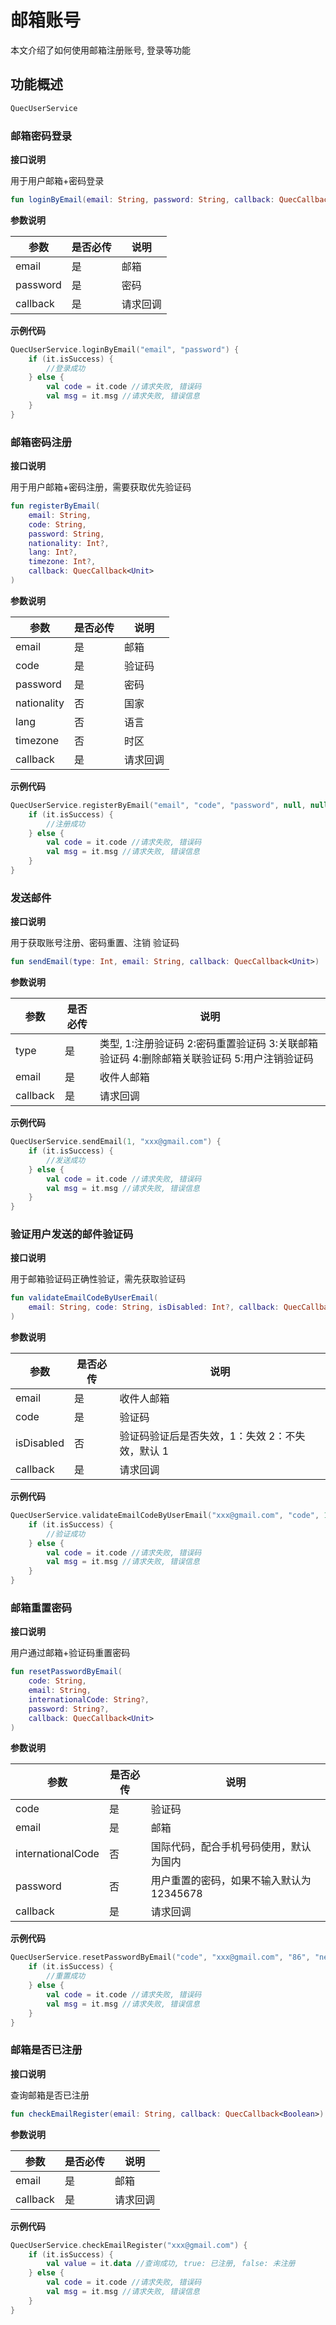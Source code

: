 # 邮箱账号

本文介绍了如何使用邮箱注册账号, 登录等功能

## 功能概述

```kotlin
QuecUserService
```

### 邮箱密码登录

**接口说明**

用于用户邮箱+密码登录

```kotlin
fun loginByEmail(email: String, password: String, callback: QuecCallback<Unit>)
```

**参数说明**

| 参数       | 	是否必传 | 说明   |	
|----------|-------|------| 
| email    | 	是    | 邮箱   | 
| password | 	是    | 密码   | 
| callback | 是     | 请求回调 |

**示例代码**

```kotlin
QuecUserService.loginByEmail("email", "password") {
    if (it.isSuccess) {
        //登录成功
    } else {
        val code = it.code //请求失败, 错误码
        val msg = it.msg //请求失败, 错误信息
    }
}
```

### 邮箱密码注册

**接口说明**

用于用户邮箱+密码注册，需要获取优先验证码

```kotlin
fun registerByEmail(
    email: String,
    code: String,
    password: String,
    nationality: Int?,
    lang: Int?,
    timezone: Int?,
    callback: QuecCallback<Unit>
)
```

**参数说明**

| 参数          | 	是否必传 | 说明   |	
|-------------|-------|------| 
| email       | 	是    | 邮箱   | 
| code        | 	是    | 验证码  | 
| password    | 	是    | 密码   | 
| nationality | 	否    | 国家   | 
| lang        | 	否    | 语言   | 
| timezone    | 	否    | 时区   | 
| callback    | 是     | 请求回调 |

**示例代码**

```kotlin
QuecUserService.registerByEmail("email", "code", "password", null, null, null) {
    if (it.isSuccess) {
        //注册成功
    } else {
        val code = it.code //请求失败, 错误码
        val msg = it.msg //请求失败, 错误信息
    }
}
```

### 发送邮件

**接口说明**

用于获取账号注册、密码重置、注销 验证码

```kotlin
fun sendEmail(type: Int, email: String, callback: QuecCallback<Unit>)
```

**参数说明**

| 参数       | 	是否必传 | 说明                                                    |
|----------|-------|-------------------------------------------------------|
| type     | 	是    | 类型, 1:注册验证码 2:密码重置验证码 3:关联邮箱验证码 4:删除邮箱关联验证码 5:用户注销验证码 |
| email    | 是     | 收件人邮箱                                                 |
| callback | 是     | 请求回调                                                  |

**示例代码**

```kotlin
QuecUserService.sendEmail(1, "xxx@gmail.com") {
    if (it.isSuccess) {
        //发送成功
    } else {
        val code = it.code //请求失败, 错误码
        val msg = it.msg //请求失败, 错误信息
    }
}
```

### 验证用户发送的邮件验证码

**接口说明**

用于邮箱验证码正确性验证，需先获取验证码

```kotlin
fun validateEmailCodeByUserEmail(
    email: String, code: String, isDisabled: Int?, callback: QuecCallback<Unit>
)
```

**参数说明**

| 参数         | 	是否必传 | 说明                         |
|------------|-------|----------------------------|
| email      | 是     | 收件人邮箱                      |
| code       | 是     | 验证码                        |
| isDisabled | 否     | 验证码验证后是否失效，1：失效 2：不失效，默认 1 |
| callback   | 是     | 请求回调                       |

**示例代码**

```kotlin
QuecUserService.validateEmailCodeByUserEmail("xxx@gmail.com", "code", 1) {
    if (it.isSuccess) {
        //验证成功
    } else {
        val code = it.code //请求失败, 错误码
        val msg = it.msg //请求失败, 错误信息
    }
}
```

### 邮箱重置密码

**接口说明**

用户通过邮箱+验证码重置密码

```kotlin
fun resetPasswordByEmail(
    code: String,
    email: String,
    internationalCode: String?,
    password: String?,
    callback: QuecCallback<Unit>
)
```

**参数说明**

| 参数                | 	是否必传 | 说明                         |
|-------------------|-------|----------------------------|
| code              | 是     | 验证码	                       |
| email             | 	是    | 邮箱	                        |
| internationalCode | 	否    | 国际代码，配合手机号码使用，默认为国内	       |
| password          | 	否    | 用户重置的密码，如果不输入默认为 12345678	 |
| callback          | 是     | 请求回调                       |

**示例代码**

```kotlin
QuecUserService.resetPasswordByEmail("code", "xxx@gmail.com", "86", "newPwd") {
    if (it.isSuccess) {
        //重置成功
    } else {
        val code = it.code //请求失败, 错误码
        val msg = it.msg //请求失败, 错误信息
    }
}
```

### 邮箱是否已注册

**接口说明**

查询邮箱是否已注册

```kotlin
fun checkEmailRegister(email: String, callback: QuecCallback<Boolean>)
```

**参数说明**

| 参数       | 	是否必传 | 说明   |
|----------|-------|------|
| email    | 是     | 邮箱   |
| callback | 是     | 请求回调 |

**示例代码**

```kotlin
QuecUserService.checkEmailRegister("xxx@gmail.com") {
    if (it.isSuccess) {
        val value = it.data //查询成功, true: 已注册, false: 未注册
    } else {
        val code = it.code //请求失败, 错误码
        val msg = it.msg //请求失败, 错误信息
    }
}
```
